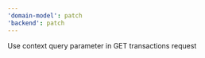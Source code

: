 ```yaml
---
'domain-model': patch
'backend': patch
---
```


Use context query parameter in GET transactions request
